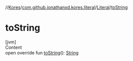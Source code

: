 //[Kores](../../index.md)/[com.github.jonathanxd.kores.literal](../index.md)/[Literal](index.md)/[toString](to-string.md)



# toString  
[jvm]  
Content  
open override fun [toString](to-string.md)(): [String](https://kotlinlang.org/api/latest/jvm/stdlib/kotlin/-string/index.html)  



